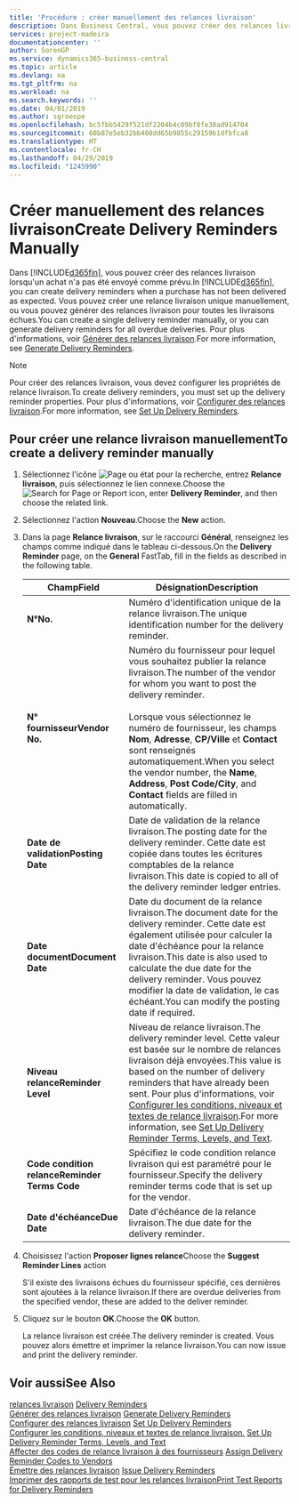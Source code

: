 ```yaml
---
title: 'Procédure : créer manuellement des relances livraison'
description: Dans Business Central, vous pouvez créer des relances livraison lorsqu'un achat n'a pas été envoyé comme prévu. Vous pouvez créer une relance livraison unique manuellement, ou vous pouvez générer des relances livraison pour toutes les livraisons échues.
services: project-madeira
documentationcenter: ''
author: SorenGP
ms.service: dynamics365-business-central
ms.topic: article
ms.devlang: na
ms.tgt_pltfrm: na
ms.workload: na
ms.search.keywords: ''
ms.date: 04/01/2019
ms.author: sgroespe
ms.openlocfilehash: bc5fbb5429f521df2204b4c09bf8fe38ad914704
ms.sourcegitcommit: 60b87e5eb32bb408dd65b9855c29159b1dfbfca8
ms.translationtype: HT
ms.contentlocale: fr-CH
ms.lasthandoff: 04/29/2019
ms.locfileid: "1245990"
---
```

# <a name="create-delivery-reminders-manually"></a><span data-ttu-id="b276b-104">Créer manuellement des relances livraison</span><span class="sxs-lookup"><span data-stu-id="b276b-104">Create Delivery Reminders Manually</span></span>
<span data-ttu-id="b276b-105">Dans [!INCLUDE[d365fin](../../includes/d365fin_md.md)], vous pouvez créer des relances livraison lorsqu'un achat n'a pas été envoyé comme prévu.</span><span class="sxs-lookup"><span data-stu-id="b276b-105">In [!INCLUDE[d365fin](../../includes/d365fin_md.md)], you can create delivery reminders when a purchase has not been delivered as expected.</span></span> <span data-ttu-id="b276b-106">Vous pouvez créer une relance livraison unique manuellement, ou vous pouvez générer des relances livraison pour toutes les livraisons échues.</span><span class="sxs-lookup"><span data-stu-id="b276b-106">You can create a single delivery reminder manually, or you can generate delivery reminders for all overdue deliveries.</span></span> <span data-ttu-id="b276b-107">Pour plus d'informations, voir [Générer des relances livraison](how-to-generate-delivery-reminders.md).</span><span class="sxs-lookup"><span data-stu-id="b276b-107">For more information, see [Generate Delivery Reminders](how-to-generate-delivery-reminders.md).</span></span>

> [!NOTE]
> <span data-ttu-id="b276b-108">Pour créer des relances livraison, vous devez configurer les propriétés de relance livraison.</span><span class="sxs-lookup"><span data-stu-id="b276b-108">To create delivery reminders, you must set up the delivery reminder properties.</span></span> <span data-ttu-id="b276b-109">Pour plus d'informations, voir [Configurer des relances livraison](how-to-set-up-delivery-reminders.md).</span><span class="sxs-lookup"><span data-stu-id="b276b-109">For more information, see [Set Up Delivery Reminders](how-to-set-up-delivery-reminders.md).</span></span>

## <a name="to-create-a-delivery-reminder-manually"></a><span data-ttu-id="b276b-110">Pour créer une relance livraison manuellement</span><span class="sxs-lookup"><span data-stu-id="b276b-110">To create a delivery reminder manually</span></span>  

1.  <span data-ttu-id="b276b-111">Sélectionnez l'icône ![Page ou état pour la recherche](../../media/ui-search/search_small.png "Page ou état pour la recherche"), entrez **Relance livraison**, puis sélectionnez le lien connexe.</span><span class="sxs-lookup"><span data-stu-id="b276b-111">Choose the ![Search for Page or Report](../../media/ui-search/search_small.png "Search for Page or Report icon") icon, enter **Delivery Reminder**, and then choose the related link.</span></span>  
2.  <span data-ttu-id="b276b-112">Sélectionnez l'action **Nouveau**.</span><span class="sxs-lookup"><span data-stu-id="b276b-112">Choose the **New** action.</span></span>  
3.  <span data-ttu-id="b276b-113">Dans la page **Relance livraison**, sur le raccourci **Général**, renseignez les champs comme indiqué dans le tableau ci-dessous.</span><span class="sxs-lookup"><span data-stu-id="b276b-113">On the **Delivery Reminder** page, on the **General** FastTab, fill in the fields as described in the following table.</span></span>  

    |<span data-ttu-id="b276b-114">Champ</span><span class="sxs-lookup"><span data-stu-id="b276b-114">Field</span></span>|<span data-ttu-id="b276b-115">Désignation</span><span class="sxs-lookup"><span data-stu-id="b276b-115">Description</span></span>|  
    |---------------------------------|---------------------------------------|  
    |<span data-ttu-id="b276b-116">**N°**</span><span class="sxs-lookup"><span data-stu-id="b276b-116">**No.**</span></span>|<span data-ttu-id="b276b-117">Numéro d'identification unique de la relance livraison.</span><span class="sxs-lookup"><span data-stu-id="b276b-117">The unique identification number for the delivery reminder.</span></span>|  
    |<span data-ttu-id="b276b-118">**N° fournisseur**</span><span class="sxs-lookup"><span data-stu-id="b276b-118">**Vendor No.**</span></span>|<span data-ttu-id="b276b-119">Numéro du fournisseur pour lequel vous souhaitez publier la relance livraison.</span><span class="sxs-lookup"><span data-stu-id="b276b-119">The number of the vendor for whom you want to post the delivery reminder.</span></span><br /><br /> <span data-ttu-id="b276b-120">Lorsque vous sélectionnez le numéro de fournisseur, les champs **Nom**, **Adresse**, **CP/Ville** et **Contact** sont renseignés automatiquement.</span><span class="sxs-lookup"><span data-stu-id="b276b-120">When you select the vendor number, the **Name**, **Address**, **Post Code/City**, and **Contact** fields are filled in automatically.</span></span>|  
    |<span data-ttu-id="b276b-121">**Date de validation**</span><span class="sxs-lookup"><span data-stu-id="b276b-121">**Posting Date**</span></span>|<span data-ttu-id="b276b-122">Date de validation de la relance livraison.</span><span class="sxs-lookup"><span data-stu-id="b276b-122">The posting date for the delivery reminder.</span></span> <span data-ttu-id="b276b-123">Cette date est copiée dans toutes les écritures comptables de la relance livraison.</span><span class="sxs-lookup"><span data-stu-id="b276b-123">This date is copied to all of the delivery reminder ledger entries.</span></span>|  
    |<span data-ttu-id="b276b-124">**Date document**</span><span class="sxs-lookup"><span data-stu-id="b276b-124">**Document Date**</span></span>|<span data-ttu-id="b276b-125">Date du document de la relance livraison.</span><span class="sxs-lookup"><span data-stu-id="b276b-125">The document date for the delivery reminder.</span></span> <span data-ttu-id="b276b-126">Cette date est également utilisée pour calculer la date d'échéance pour la relance livraison.</span><span class="sxs-lookup"><span data-stu-id="b276b-126">This date is also used to calculate the due date for the delivery reminder.</span></span> <span data-ttu-id="b276b-127">Vous pouvez modifier la date de validation, le cas échéant.</span><span class="sxs-lookup"><span data-stu-id="b276b-127">You can modify the posting date if required.</span></span>|  
    |<span data-ttu-id="b276b-128">**Niveau relance**</span><span class="sxs-lookup"><span data-stu-id="b276b-128">**Reminder Level**</span></span>|<span data-ttu-id="b276b-129">Niveau de relance livraison.</span><span class="sxs-lookup"><span data-stu-id="b276b-129">The delivery reminder level.</span></span> <span data-ttu-id="b276b-130">Cette valeur est basée sur le nombre de relances livraison déjà envoyées.</span><span class="sxs-lookup"><span data-stu-id="b276b-130">This value is based on the number of delivery reminders that have already been sent.</span></span> <span data-ttu-id="b276b-131">Pour plus d'informations, voir [Configurer les conditions, niveaux et textes de relance livraison](how-to-set-up-delivery-reminder-terms-levels-and-text.md).</span><span class="sxs-lookup"><span data-stu-id="b276b-131">For more information, see [Set Up Delivery Reminder Terms, Levels, and Text](how-to-set-up-delivery-reminder-terms-levels-and-text.md).</span></span>|  
    |<span data-ttu-id="b276b-132">**Code condition relance**</span><span class="sxs-lookup"><span data-stu-id="b276b-132">**Reminder Terms Code**</span></span>|<span data-ttu-id="b276b-133">Spécifiez le code condition relance livraison qui est paramétré pour le fournisseur.</span><span class="sxs-lookup"><span data-stu-id="b276b-133">Specify the delivery reminder terms code that is set up for the vendor.</span></span>|  
    |<span data-ttu-id="b276b-134">**Date d'échéance**</span><span class="sxs-lookup"><span data-stu-id="b276b-134">**Due Date**</span></span>|<span data-ttu-id="b276b-135">Date d'échéance de la relance livraison.</span><span class="sxs-lookup"><span data-stu-id="b276b-135">The due date for the delivery reminder.</span></span>|  

4.  <span data-ttu-id="b276b-136">Choisissez l'action **Proposer lignes relance**</span><span class="sxs-lookup"><span data-stu-id="b276b-136">Choose the **Suggest Reminder Lines** action</span></span>  

    <span data-ttu-id="b276b-137">S'il existe des livraisons échues du fournisseur spécifié, ces dernières sont ajoutées à la relance livraison.</span><span class="sxs-lookup"><span data-stu-id="b276b-137">If there are overdue deliveries from the specified vendor, these are added to the deliver reminder.</span></span>  

5.  <span data-ttu-id="b276b-138">Cliquez sur le bouton **OK**.</span><span class="sxs-lookup"><span data-stu-id="b276b-138">Choose the **OK** button.</span></span>  

    <span data-ttu-id="b276b-139">La relance livraison est créée.</span><span class="sxs-lookup"><span data-stu-id="b276b-139">The delivery reminder is created.</span></span> <span data-ttu-id="b276b-140">Vous pouvez alors émettre et imprimer la relance livraison.</span><span class="sxs-lookup"><span data-stu-id="b276b-140">You can now issue and print the delivery reminder.</span></span>  

## <a name="see-also"></a><span data-ttu-id="b276b-141">Voir aussi</span><span class="sxs-lookup"><span data-stu-id="b276b-141">See Also</span></span>  
 <span data-ttu-id="b276b-142">[relances livraison](delivery-reminders.md) </span><span class="sxs-lookup"><span data-stu-id="b276b-142">[Delivery Reminders](delivery-reminders.md) </span></span>  
 <span data-ttu-id="b276b-143">[Générer des relances livraison](how-to-generate-delivery-reminders.md) </span><span class="sxs-lookup"><span data-stu-id="b276b-143">[Generate Delivery Reminders](how-to-generate-delivery-reminders.md) </span></span>  
 <span data-ttu-id="b276b-144">[Configurer des relances livraison](how-to-set-up-delivery-reminders.md) </span><span class="sxs-lookup"><span data-stu-id="b276b-144">[Set Up Delivery Reminders](how-to-set-up-delivery-reminders.md) </span></span>  
 <span data-ttu-id="b276b-145">[Configurer les conditions, niveaux et textes de relance livraison.](how-to-set-up-delivery-reminder-terms-levels-and-text.md) </span><span class="sxs-lookup"><span data-stu-id="b276b-145">[Set Up Delivery Reminder Terms, Levels, and Text](how-to-set-up-delivery-reminder-terms-levels-and-text.md) </span></span>  
 <span data-ttu-id="b276b-146">[Affecter des codes de relance livraison à des fournisseurs](how-to-assign-delivery-reminder-codes-to-vendors.md) </span><span class="sxs-lookup"><span data-stu-id="b276b-146">[Assign Delivery Reminder Codes to Vendors](how-to-assign-delivery-reminder-codes-to-vendors.md) </span></span>  
 <span data-ttu-id="b276b-147">[Émettre des relances livraison](how-to-issue-delivery-reminders.md) </span><span class="sxs-lookup"><span data-stu-id="b276b-147">[Issue Delivery Reminders](how-to-issue-delivery-reminders.md) </span></span>  
 [<span data-ttu-id="b276b-148">Imprimer des rapports de test pour les relances livraison</span><span class="sxs-lookup"><span data-stu-id="b276b-148">Print Test Reports for Delivery Reminders</span></span>](how-to-print-test-reports-for-delivery-reminders.md)
